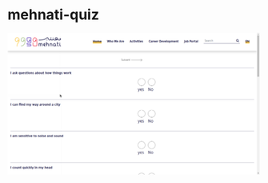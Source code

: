 # mehnati-quiz


[![Watch the video](https://raw.githubusercontent.com/malek0x1/mehnati-quiz/main/video/mehnati-quiz.png)](https://youtu.be/2V2VOWkUdjQ)
